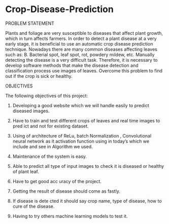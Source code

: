 # Crop-Disease-Prediction

PROBLEM STATEMENT

Plants and foliage are very susceptible to diseases that affect plant growth, which in turn affects farmers. In order to detect a plant disease at a very early stage, it is beneficial to use
an automatic crop disease prediction technique. Nowadays there are many common diseases affecting leaves such as: B. Bacterial spot, leaf spot, rot, powdery mildew, etc. Manually detecting the disease is a very difficult task. Therefore, it is necessary to develop software methods that make the disease detection and classification process use images of leaves. Overcome this problem to find out if the crop is sick or healthy.

OBJECTIVES 

The following objectives of this project:

1. Developing a good website which we will handle easily to predict diseased images.

2. Have to train and test different crops of leaves and real time images to pred ict and not for existing dataset.

3. Using of architecture of ReLu, batch Normalization , Convolutional neural network as it activation function using in today’s which we include and see in Algorithm we used.

4. Maintenance of the system is easy.

5. Able to predict all type of input images to check it is diseased or healthy of plant leaf.

6. Have to get good acc uracy of the project.

7. Getting the result of disease should come as fastly.

8. If disease is dete cted it should say crop name, type of disease, how to cure of the disease.

9. Having to try others machine learning models to test it.
